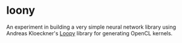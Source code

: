 # loony

An experiment in building a very simple neural network library using Andreas Kloeckner's [Loopy](http://mathema.tician.de/software/loopy/) library for generating OpenCL kernels.
